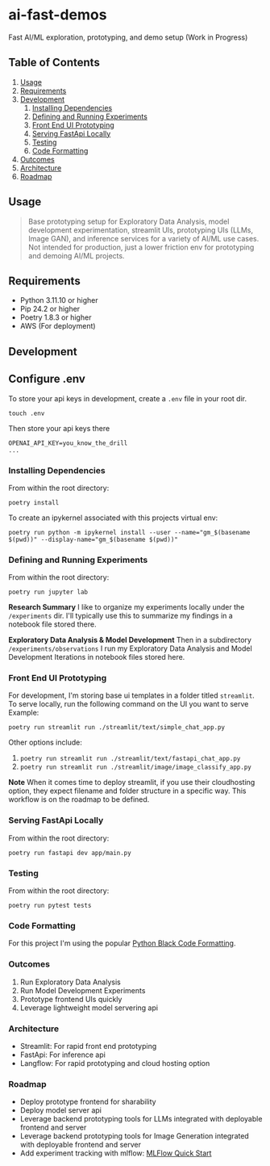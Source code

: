 # ai-fast-demos
Fast AI/ML exploration, prototyping, and demo setup (Work in Progress)

## Table of Contents

1. [Usage](#Usage)
1. [Requirements](#requirements)
1. [Development](#development)
    1. [Installing Dependencies](#installing-dependencies)
    1. [Defining and Running Experiments](#defining-and-running-experiments)
    1. [Front End UI Prototyping](#front-end-ui-prototyping)
    1. [Serving FastApi Locally](#serving-fastapi-locally)
    1. [Testing](#testing)
    1. [Code Formatting](#code-formatting)
1. [Outcomes](#outcomes)
1. [Architecture](#architecture)
1. [Roadmap](#roadmap)

## Usage

>Base prototyping setup for Exploratory Data Analysis, model development experimentation, streamlit UIs, prototyping UIs (LLMs, Image GAN), and inference services for a variety of AI/ML use cases. Not intended for production, just a lower friction env for prototyping and demoing AI/ML projects.

## Requirements

- Python 3.11.10 or higher
- Pip 24.2 or higher
- Poetry 1.8.3 or higher
- AWS (For deployment)

## Development

## Configure .env

To store your api keys in development, create a `.env` file in your root dir.
```
touch .env
```

Then store your api keys there
```
OPENAI_API_KEY=you_know_the_drill
...
```

### Installing Dependencies

From within the root directory:

```
poetry install
```

To create an ipykernel associated with this projects virtual env:
```
poetry run python -m ipykernel install --user --name="gm_$(basename $(pwd))" --display-name="gm_$(basename $(pwd))"
```

### Defining and Running Experiments

From within the root directory:

```
poetry run jupyter lab
```

**Research Summary**
I like to organize my experiments locally under the `/experiments` dir. I'll typically use this to summarize my findings in a notebook file stored there.

**Exploratory Data Analysis & Model Development**
Then in a subdirectory `/experiments/observations` I run my Exploratory Data Analysis and Model Development Iterations in notebook files stored here.

### Front End UI Prototyping

For development, I'm storing base ui templates in a folder titled `streamlit`. To serve locally, run the following command on the UI you want to serve
Example:
```
poetry run streamlit run ./streamlit/text/simple_chat_app.py
```

Other options include:
1. `poetry run streamlit run ./streamlit/text/fastapi_chat_app.py`
1. `poetry run streamlit run ./streamlit/image/image_classify_app.py`

**Note**
When it comes time to deploy streamlit, if you use their cloudhosting option, they expect filename and folder structure in a specific way. This workflow is on the roadmap to be defined.

### Serving FastApi Locally

From within the root directory:

```
poetry run fastapi dev app/main.py
```


### Testing

From within the root directory:

```
poetry run pytest tests
```

### Code Formatting

For this project I'm using the popular [Python Black Code Formatting](https://github.com/psf/black).

### Outcomes

1. Run Exploratory Data Analysis
1. Run Model Development Experiments
1. Prototype frontend UIs quickly
1. Leverage lightweight model servering api

### Architecture

- Streamlit: For rapid front end prototyping
- FastApi: For inference api
- Langflow: For rapid prototyping and cloud hosting option

### Roadmap

- Deploy prototype frontend for sharability
- Deploy model server api
- Leverage backend prototyping tools for LLMs integrated with deployable frontend and server
- Leverage backend prototyping tools for Image Generation integrated with deployable frontend and server
- Add experiment tracking with mlflow: [MLFlow Quick Start](https://mlflow.org/docs/latest/getting-started/intro-quickstart/index.html)
